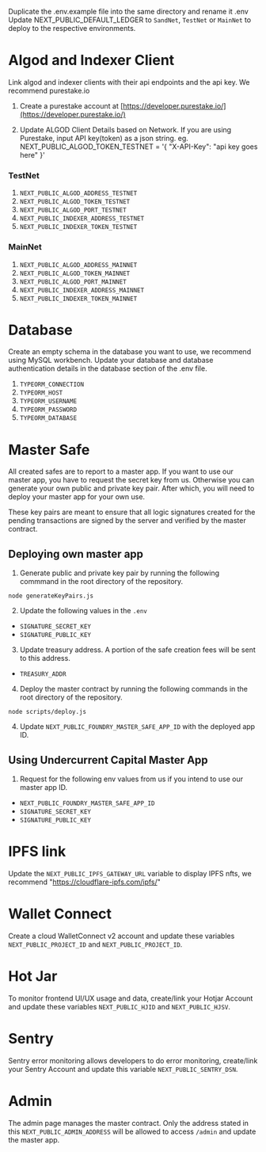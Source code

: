 Duplicate the .env.example file into the same directory and rename it .env
Update NEXT_PUBLIC_DEFAULT_LEDGER to `SandNet`, `TestNet` or `MainNet` to deploy to the respective environments.

# Algod and Indexer Client

Link algod and indexer clients with their api endpoints and the api key. We recommend purestake.io

1. Create a purestake account at [https://developer.purestake.io/](https://developer.purestake.io/)

2. Update ALGOD Client Details based on Network. If you are using Purestake, input API key(token) as a json string. eg.
   NEXT_PUBLIC_ALGOD_TOKEN_TESTNET = '{ "X-API-Key": "api key goes here" }'

### TestNet

1. `NEXT_PUBLIC_ALGOD_ADDRESS_TESTNET`
2. `NEXT_PUBLIC_ALGOD_TOKEN_TESTNET`
3. `NEXT_PUBLIC_ALGOD_PORT_TESTNET`
4. `NEXT_PUBLIC_INDEXER_ADDRESS_TESTNET`
5. `NEXT_PUBLIC_INDEXER_TOKEN_TESTNET`

### MainNet

1. `NEXT_PUBLIC_ALGOD_ADDRESS_MAINNET`
2. `NEXT_PUBLIC_ALGOD_TOKEN_MAINNET`
3. `NEXT_PUBLIC_ALGOD_PORT_MAINNET`
4. `NEXT_PUBLIC_INDEXER_ADDRESS_MAINNET`
5. `NEXT_PUBLIC_INDEXER_TOKEN_MAINNET`

# Database

Create an empty schema in the database you want to use, we recommend using MySQL workbench. Update your database and database authentication details in the database section of the .env file.

1. `TYPEORM_CONNECTION`
2. `TYPEORM_HOST`
3. `TYPEORM_USERNAME`
4. `TYPEORM_PASSWORD`
5. `TYPEORM_DATABASE`

# Master Safe

All created safes are to report to a master app. If you want to use our master app, you have to request the secret key from us. Otherwise you can generate your own public and private key pair. After which, you will need to deploy your master app for your own use.

These key pairs are meant to ensure that all logic signatures created for the pending transactions are signed by the server and verified by the master contract.

## Deploying own master app

1. Generate public and private key pair by running the following commmand in the root directory of the repository.

```
node generateKeyPairs.js
```

2. Update the following values in the `.env`

- `SIGNATURE_SECRET_KEY`
- `SIGNATURE_PUBLIC_KEY`

3. Update treasury address. A portion of the safe creation fees will be sent to this address.

- `TREASURY_ADDR`

4. Deploy the master contract by running the following commands in the root directory of the repository.

```
node scripts/deploy.js
```

4. Update `NEXT_PUBLIC_FOUNDRY_MASTER_SAFE_APP_ID` with the deployed app ID.

## Using Undercurrent Capital Master App

1. Request for the following env values from us if you intend to use our master app ID.

- `NEXT_PUBLIC_FOUNDRY_MASTER_SAFE_APP_ID`
- `SIGNATURE_SECRET_KEY`
- `SIGNATURE_PUBLIC_KEY`

# IPFS link

Update the `NEXT_PUBLIC_IPFS_GATEWAY_URL` variable to display IPFS nfts, we recommend "https://cloudflare-ipfs.com/ipfs/"

# Wallet Connect

Create a cloud WalletConnect v2 account and update these variables `NEXT_PUBLIC_PROJECT_ID` and `NEXT_PUBLIC_PROJECT_ID`.

# Hot Jar

To monitor frontend UI/UX usage and data, create/link your Hotjar Account and update these variables `NEXT_PUBLIC_HJID` and `NEXT_PUBLIC_HJSV`.

# Sentry

Sentry error monitoring allows developers to do error monitoring, create/link your Sentry Account and update this variable `NEXT_PUBLIC_SENTRY_DSN`.

# Admin

The admin page manages the master contract. Only the address stated in this `NEXT_PUBLIC_ADMIN_ADDRESS` will be allowed to access `/admin` and update the master app.
